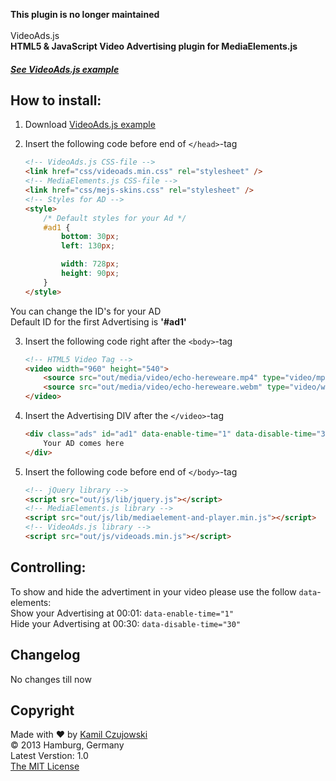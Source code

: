 <strong>This plugin is no longer maintained</strong><br /><br />
VideoAds.js
<br />
**HTML5 &amp; JavaScript Video Advertising plugin for MediaElements.js**

##### [See VideoAds.js example](http://kamilczujowski.github.io/VideoAds)

## How to install:

1. Download [VideoAds.js example](http://kamilczujowski.github.io/VideoAds/example.zip)

2. Insert the following code before end of ```</head>```-tag

    ```html
    <!-- VideoAds.js CSS-file -->
    <link href="css/videoads.min.css" rel="stylesheet" />
    <!-- MediaElements.js CSS-file -->
    <link href="css/mejs-skins.css" rel="stylesheet" />
    <!-- Styles for AD -->
    <style>
        /* Default styles for your Ad */
        #ad1 {
            bottom: 30px;
            left: 130px;

            width: 728px;
            height: 90px;
        }
    </style>
    ```
You can change the ID's for your AD
<br />
Default ID for the first Advertising is **'#ad1'**

3. Insert the following code right after the ```<body>```-tag

    ```html
    <!-- HTML5 Video Tag -->
    <video width="960" height="540">
        <source src="out/media/video/echo-hereweare.mp4" type="video/mp4" />
        <source src="out/media/video/echo-hereweare.webm" type="video/webm" />
    </video>
    ```

4. Insert the Advertising DIV after the ```</video>```-tag
    ```html
    <div class="ads" id="ad1" data-enable-time="1" data-disable-time="30">
        Your AD comes here
    </div>
    ``` 

5. Insert the following code before end of ```</body>```-tag
     ```html
    <!-- jQuery library -->
    <script src="out/js/lib/jquery.js"></script>
    <!-- MediaElements.js library --> 
    <script src="out/js/lib/mediaelement-and-player.min.js"></script>
    <!-- VideoAds.js library --> 
    <script src="out/js/videoads.min.js"></script>
    ``` 

## Controlling:
To show and hide the advertiment in your video please use the follow  ```data```-elements:
<br />
Show your Advertising at 00:01: ```data-enable-time="1"```
<br />
Hide your Advertising at 00:30: ```data-disable-time="30"```


## Changelog
No changes till now

## Copyright
Made with ♥ by [Kamil Czujowski](https://twitter.com/kamilczujowski)
<br />
© 2013 Hamburg, Germany
<br /> 
Latest Verstion: 1.0
<br />
[The MIT License](http://opensource.org/licenses/mit-license)
